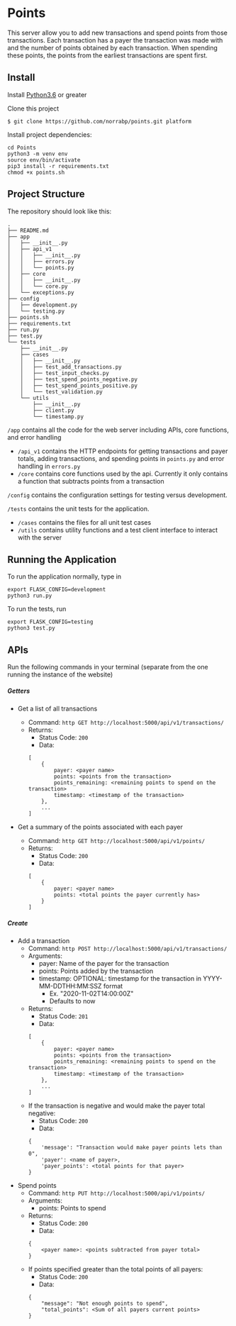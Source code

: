 # Points
This server allow you to add new transactions and spend points from those transactions. Each transaction has a payer the transaction was made with and the number of points obtained by each transaction. When spending these points, the points from the earliest transactions are spent first.

## Install

Install [Python3.6](https://www.python.org/downloads/) or greater

Clone this project

```
$ git clone https://github.com/norrabp/points.git platform
```

Install project dependencies:

```
cd Points
python3 -m venv env
source env/bin/activate
pip3 install -r requirements.txt
chmod +x points.sh
```

## Project Structure

The repository should look like this:
```
.
├── README.md
├── app
│   ├── __init__.py
│   ├── api_v1
│   │   ├── __init__.py
│   │   ├── errors.py
│   │   └── points.py
│   ├── core
│   │   ├── __init__.py
│   │   └── core.py
│   └── exceptions.py
├── config
│   ├── development.py
│   └── testing.py
├── points.sh
├── requirements.txt
├── run.py
├── test.py
└── tests
    ├── __init__.py
    ├── cases
    │   ├── __init__.py
    │   ├── test_add_transactions.py
    │   ├── test_input_checks.py
    │   ├── test_spend_points_negative.py
    │   ├── test_spend_points_positive.py
    │   └── test_validation.py
    └── utils
        ├── __init__.py
        ├── client.py
        └── timestamp.py
```
`/app` contains all the code for the web server including APIs, core functions,
and error handling
- `/api_v1` contains the HTTP endpoints for getting transactions and payer totals, adding transactions, and spending points in `points.py` and error handling in `errors.py`
- `/core` contains core functions used by the api. Currently it only contains a function that subtracts points from a transaction

`/config` contains the configuration settings for testing versus development.

`/tests` contains the unit tests for the application.
- `/cases` contains the files for all unit test cases
- `/utils` contains utility functions and a test client interface to interact with the server

## Running the Application

To run the application normally, type in 

```
export FLASK_CONFIG=development
python3 run.py
```

To run the tests, run
```
export FLASK_CONFIG=testing
python3 test.py
```

## APIs

Run the following commands in your terminal (separate from the one running the instance of the website)

##### Getters

- Get a list of all transactions
    - Command: `http GET http://localhost:5000/api/v1/transactions/`
    - Returns:
        - Status Code: `200`
        - Data: 
        ```
        [
            {
                payer: <payer name>
                points: <points from the transaction>
                points_remaining: <remaining points to spend on the transaction>
                timestamp: <timestamp of the transaction>
            },
            ...
        ]
        ```

- Get a summary of the points associated with each payer
    - Command: `http GET http://localhost:5000/api/v1/points/`
    - Returns:
        - Status Code: `200`
        - Data: 
        ```
        [
            {
                payer: <payer name>
                points: <total points the payer currently has>
            }
        ]
        ```

##### Create

- Add a transaction
    - Command: `http POST http://localhost:5000/api/v1/transactions/`
    - Arguments:
        - payer: Name of the payer for the transaction
        - points: Points added by the transaction
        - timestamp: OPTIONAL: timestamp for the transaction in YYYY-MM-DDTHH:MM:SSZ format
            - Ex. "2020-11-02T14:00:00Z"
            - Defaults to now
    - Returns:
        - Status Code: `201`
        - Data: 
        ```
        [
            {
                payer: <payer name>
                points: <points from the transaction>
                points_remaining: <remaining points to spend on the transaction>
                timestamp: <timestamp of the transaction>
            },
            ...
        ]
        ```
    - If the transaction is negative and would make the payer total negative:
        - Status Code: `200`
        - Data:
        ```
        {
            'message': "Transaction would make payer points lets than 0",
            'payer': <name of payer>,
            'payer_points': <total points for that payer>
        }
        ```
- Spend points
    - Command: `http PUT http://localhost:5000/api/v1/points/`
    - Arguments:
        - points: Points to spend
    - Returns:
        - Status Code: `200`
        - Data: 
        ```
        {
            <payer name>: <points subtracted from payer total>
        }
        ```
    - If points specified greater than the total points of all payers:
        - Status Code: `200`
        - Data:
        ```
        {
            "message": "Not enough points to spend",
            "total_points": <Sum of all payers current points>
        }
        ```

